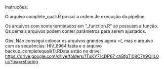 Instruções:

O arquivo complete_quali.R possui a ordem de execução do pipeline.

Os arquivos com nome terminados em "_function.R" só possuem a função. Os demais arquivos podem conter parâmetros para serem ajustados.

Obs: Não consegui colocar os arquivos grandes agora =(, mas o arquivo com as sequências: HIV_6964.fasta e o arquivo backup_completequali(1).RData estão no drive: 
https://drive.google.com/drive/folders/1TuKY71cDP67_chBfgTi08C7h9QIIL0uc?usp=sharing

